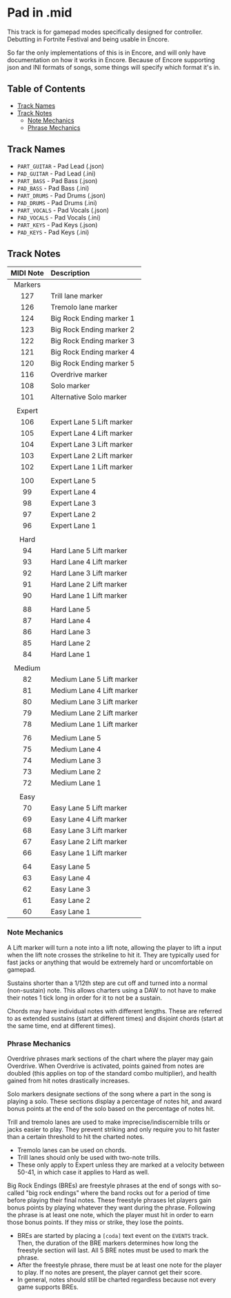 # Pad in .mid

This track is for gamepad modes specifically designed for controller. Debutting in Fortnite Festival and being usable in Encore.

So far the only implementations of this is in Encore, and will only have documentation on how it works in Encore.
Because of Encore supporting json and INI formats of songs, some things will specify which format it's in.

## Table of Contents

- [Track Names](#track-names)
- [Track Notes](#track-notes)
  - [Note Mechanics](#note-mechanics)
  - [Phrase Mechanics](#phrase-mechanics)

## Track Names
- `PART_GUITAR` - Pad Lead (.json)
- `PAD_GUITAR` - Pad Lead (.ini)
- `PART_BASS` - Pad Bass (.json)
- `PAD_BASS` - Pad Bass (.ini)
- `PART_DRUMS` - Pad Drums (.json)
- `PAD_DRUMS` - Pad Drums (.ini)
- `PART_VOCALS` - Pad Vocals (.json)
- `PAD_VOCALS` - Pad Vocals (.ini)
- `PART_KEYS` - Pad Keys (.json)
- `PAD_KEYS` - Pad Keys (.ini)

## Track Notes

| MIDI Note | Description                         |
| :-------: | :----------                         |
| Markers   |                                     |
| 127       | Trill lane marker                   |
| 126       | Tremolo lane marker                 |
| 124       | Big Rock Ending marker 1            |
| 123       | Big Rock Ending marker 2            |
| 122       | Big Rock Ending marker 3            |
| 121       | Big Rock Ending marker 4            |
| 120       | Big Rock Ending marker 5            |
| 116       | Overdrive marker                    |
| 108       | Solo marker                         |
| 101       | Alternative Solo marker             |
|           |                                     |
| Expert    |                                     |
| 106       | Expert Lane 5 Lift marker           |
| 105       | Expert Lane 4 Lift marker           |
| 104       | Expert Lane 3 Lift marker           |
| 103       | Expert Lane 2 Lift marker           |
| 102       | Expert Lane 1 Lift marker           |
|           |                                     |
| 100       | Expert Lane 5                       |
| 99        | Expert Lane 4                       |
| 98        | Expert Lane 3                       |
| 97        | Expert Lane 2                       |
| 96        | Expert Lane 1                       |
|           |                                     |
| Hard      |                                     |
| 94        | Hard Lane 5 Lift marker             |
| 93        | Hard Lane 4 Lift marker             |
| 92        | Hard Lane 3 Lift marker             |
| 91        | Hard Lane 2 Lift marker             |
| 90        | Hard Lane 1 Lift marker             |
|           |                                     |
| 88        | Hard Lane 5                         |
| 87        | Hard Lane 4                         |
| 86        | Hard Lane 3                         |
| 85        | Hard Lane 2                         |
| 84        | Hard Lane 1                         |
|           |                                     |
| Medium    |                                     |
| 82        | Medium Lane 5 Lift marker           |
| 81        | Medium Lane 4 Lift marker           |
| 80        | Medium Lane 3 Lift marker           |
| 79        | Medium Lane 2 Lift marker           |
| 78        | Medium Lane 1 Lift marker           |
|           |                                     |
| 76        | Medium Lane 5                       |
| 75        | Medium Lane 4                       |
| 74        | Medium Lane 3                       |
| 73        | Medium Lane 2                       |
| 72        | Medium Lane 1                       |
|           |                                     |
| Easy      |                                     |
| 70        | Easy Lane 5 Lift marker             |
| 69        | Easy Lane 4 Lift marker             |
| 68        | Easy Lane 3 Lift marker             |
| 67        | Easy Lane 2 Lift marker             |
| 66        | Easy Lane 1 Lift marker             |
|           |                                     |
| 64        | Easy Lane 5                         |
| 63        | Easy Lane 4                         |
| 62        | Easy Lane 3                         |
| 61        | Easy Lane 2                         |
| 60        | Easy Lane 1                         |

### Note Mechanics

A Lift marker will turn a note into a lift note, allowing the player to lift a input when the lift note crosses the strikeline to hit it. They are typically used for fast jacks or anything that would be extremely hard or uncomfortable on gamepad.

Sustains shorter than a 1/12th step are cut off and turned into a normal (non-sustain) note. This allows charters using a DAW to not have to make their notes 1 tick long in order for it to not be a sustain.

Chords may have individual notes with different lengths. These are referred to as extended sustains (start at different times) and disjoint chords (start at the same time, end at different times).

### Phrase Mechanics

Overdrive phrases mark sections of the chart where the player may gain Overdrive. When Overdrive is activated, points gained from notes are doubled (this applies on top of the standard combo multiplier), and health gained from hit notes drastically increases.

Solo markers designate sections of the song where a part in the song is playing a solo. These sections display a percentage of notes hit, and award bonus points at the end of the solo based on the percentage of notes hit.

Trill and tremolo lanes are used to make imprecise/indiscernible trills or jacks easier to play. They prevent striking and only require you to hit faster than a certain threshold to hit the charted notes.

- Tremolo lanes can be used on chords.
- Trill lanes should only be used with two-note trills.
- These only apply to Expert unless they are marked at a velocity between 50-41, in which case it applies to Hard as well.

Big Rock Endings (BREs) are freestyle phrases at the end of songs with so-called "big rock endings" where the band rocks out for a period of time before playing their final notes. These freestyle phrases let players gain bonus points by playing whatever they want during the phrase. Following the phrase is at least one note, which the player must hit in order to earn those bonus points. If they miss or strike, they lose the points.

- BREs are started by placing a `[coda]` text event on the `EVENTS` track. Then, the duration of the BRE markers determines how long the freestyle section will last. All 5 BRE notes must be used to mark the phrase.
- After the freestyle phrase, there must be at least one note for the player to play. If no notes are present, the player cannot get their score.
- In general, notes should still be charted regardless because not every game supports BREs.

